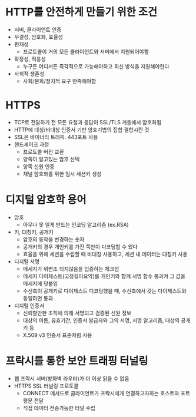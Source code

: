 # HTTP를 안전하게 만들기 위한 조건
- 서버, 클라이언트 인증
- 무결성, 암호화, 효율성
- 편재성
  -  프로토콜이 거의 모든 클라이언트와 서버에서 지원되어야함
- 확장성, 적응성
  - 누구든 어디서든 즉각적으로 가능해야하고 최신 방식을 지원해야한다 
- 사회적 생존성
  - 사회/문화/정치적 요구 만족해야함
 
 # HTTPS
 - TCP로 전달하기 전 모든 요청과 응답이 SSL/TLS 계층에서 암호화됨
 - HTTP에 대칭/비대칭 인증서 기반 암호기법의 집합 결합시킨 것
 - SSL은 바이너리 트래픽. 443포트 사용
 - 핸드셰이크 과정
   - 프로토콜 버전 교환
   - 양쪽이 알고있는 암호 선택
   - 양쪽 신원 인증
   - 채널 암호화를 위한 임시 세션키 생성

# 디지털 암호학 용어
- 암호
  - 아무나 못 일게 만드는 인코딩 알고리즘 (ex.RSA)
- 키, 대칭키, 공개키
  - 암호의 동작을 변경하는 숫자
  - 공개키의 경우 개인키를 가진 쪽만이 디코딩할 수 있다
  - 효율을 위해 세션을 수립할 때 비대칭 사용하고, 세션 내 데이터는 대칭키 사용
- 디지털 서명
  - 메세지가 위변조 되지않음을 입증하는 체크섬
  - 메세지 다이제스트(고정길이요약)를 개인키와 함께 서명 함수 통과켜 그 값을 메세지에 덧붙임
  - 수신측이 공개키로 다이제스트 디코딩했을 때, 수신측에서 갖는 다이제스트와 동일하면 통과
- 디지털 인증서
  - 신뢰할만한 조직에 의해 서명되고 검증된 신원 정보
  - 대상의 이름, 유효기간, 인증서 발급자와 그의 서명, 서명 알고리즘, 대상의 공개키 등
  - X.509 v3 인증서 표준처럼 사용
 
#  프락시를 통한 보안 트래핑 터널링
- 웹 프락시 서버(방화벽 라우터)가 더 이상 읽을 수 없음
- HTTPS SSL 터널링 프로토콜
  - CONNECT 메서드로 클라이언트가 프락시에게 연결하고자하는 호스트와 포트 평문 전달
  - 직접 데이터 전송가능한 터널 수립
